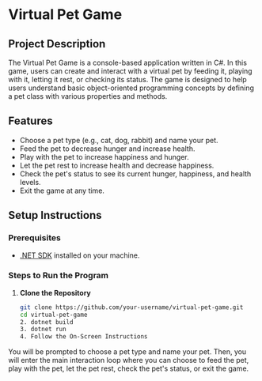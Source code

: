 # Virtual Pet Game

## Project Description
The Virtual Pet Game is a console-based application written in C#. In this game, users can create and interact with a virtual pet by feeding it, playing with it, letting it rest, or checking its status. The game is designed to help users understand basic object-oriented programming concepts by defining a pet class with various properties and methods.

## Features
- Choose a pet type (e.g., cat, dog, rabbit) and name your pet.
- Feed the pet to decrease hunger and increase health.
- Play with the pet to increase happiness and hunger.
- Let the pet rest to increase health and decrease happiness.
- Check the pet's status to see its current hunger, happiness, and health levels.
- Exit the game at any time.

## Setup Instructions

### Prerequisites
- [.NET SDK](https://dotnet.microsoft.com/download) installed on your machine.

### Steps to Run the Program

1. **Clone the Repository**
   ```sh
   git clone https://github.com/your-username/virtual-pet-game.git
   cd virtual-pet-game
   2. dotnet build
   3. dotnet run
   4. Follow the On-Screen Instructions
You will be prompted to choose a pet type and name your pet. Then, you will enter the main interaction loop where you can choose to feed the pet, play with the pet, let the pet rest, check the pet's status, or exit the game.
